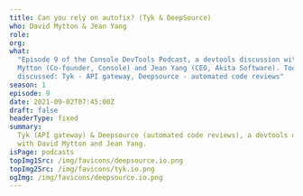 ```yaml
---
title: Can you rely on autofix? (Tyk & DeepSource)
who: David Mytton & Jean Yang
role:
org:
what:
  "Episode 9 of the Console DevTools Podcast, a devtools discussion with David
  Mytton (Co-founder, Console) and Jean Yang (CEO, Akita Software). Tools
  discussed: Tyk - API gateway, Deepsource - automated code reviews"
season: 1
episode: 9
date: 2021-09-02T07:45:00Z
draft: false
headerType: fixed
summary:
  Tyk (API gateway) & Deepsource (automated code reviews), a devtools discussion
  with David Mytton and Jean Yang.
isPage: podcasts
topImg1Src: /img/favicons/deepsource.io.png
topImg2Src: /img/favicons/tyk.io.png
ogImg: /img/favicons/deepsource.io.png
---
```

